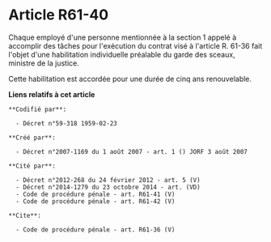 # Article R61-40

Chaque employé d'une personne mentionnée à la section 1 appelé à accomplir des tâches pour l'exécution du contrat visé à
l'article R. 61-36 fait l'objet d'une habilitation individuelle préalable du garde des sceaux, ministre de la justice. 

Cette habilitation est accordée pour une durée de cinq ans renouvelable.

**Liens relatifs à cet article**

	**Codifié par**:

	  - Décret n°59-318 1959-02-23

	**Créé par**:

	  - Décret n°2007-1169 du 1 août 2007 - art. 1 () JORF 3 août 2007

	**Cité par**:

	  - Décret n°2012-268 du 24 février 2012 - art. 5 (V)
	  - Décret n°2014-1279 du 23 octobre 2014 - art. (VD)
	  - Code de procédure pénale - art. R61-41 (V)
	  - Code de procédure pénale - art. R61-42 (V)

	**Cite**:

	  - Code de procédure pénale - art. R61-36 (V)
